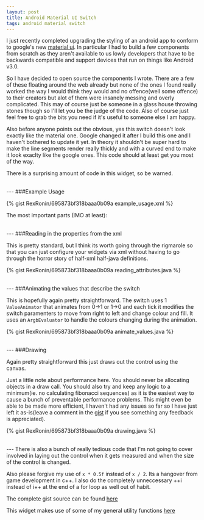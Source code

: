 ```yaml
---
layout: post
title: Android Material UI Switch
tags: android material switch
---
```


I just recently completed upgrading the styling of an android app to conform to google's new [material ui](http://www.google.com/design/spec/material-design/introduction.html). In particular I had to build a few components from scratch as they aren't available to us lowly developers that have to be backwards compatible and support devices that run on things like Android v3.0.

So I have decided to open source the components I wrote. There are a few of these floating around the web already but none of the ones I found really worked the way I would think they would and no offence(well some offence) to their creators but alot of them were insanely messing and overly complicated. This may of course just be someone in a glass house throwing stones though so I'll let you be the judge of the code. Also of course just feel free to grab the bits you need if it's useful to someone else I am happy.

Also before anyone points out the obvious, yes this switch doesn't look exactly like the material one. Google changed it after I build this one and I haven't bothered to update it yet. In theory it shouldn't be super hard to make the line segments render really thickly and with a curved end to make it look exaclty like the google ones. This code should at least get you most of the way.

There is a surprising amount of code in this widget, so be warned.

<br/>
---
###Example Usage

{% gist RexRonin/695873bf318baaa0b09a example_usage.xml %}

The most important parts (IMO at least):

<br/> 
---
###Reading in the properties from the xml

This is pretty standard, but I think its worth going through the rigmarole so that you can just configure your widgets via xml without having to go through the horror story of half-xml half-java definitions.

{% gist RexRonin/695873bf318baaa0b09a reading_attributes.java %}

 
<br/>
---
###Animating the values that describe the switch

This is hopefully again pretty straightforward. The switch uses 1 `ValueAnimator` that animates from 0->1 or 1->0 and each tick it modifies the switch paramenters to move from right to left and change colour and fill. It uses an `ArgbEvaluator` to handle the colours changing during the animation.

{% gist RexRonin/695873bf318baaa0b09a animate_values.java %}

<br/>
---
###Drawing

Again pretty straightforward this just draws out the control using the canvas. 

Just a little note about performance here. You should never be allocating objects in a draw call. You should also try and keep any logic to a minimum(ie. no calculating fibonacci sequences) as it is the easiest way to cause a bunch of preventable performance problems. This might even be able to be made more efficient, I haven't had any issues so far so I have just left it as-is(leave a comment in the [gist](https://gist.github.com/RexRonin/695873bf318baaa0b09a) if you see something any feedback is appreciated).

{% gist RexRonin/695873bf318baaa0b09a drawing.java %}

<br/>
---
There is also a bunch of really tedious code that I'm not going to cover involved in laying out the control when it gets measured and when the size of the control is changed.

Also please forgive my use of `x * 0.5f` instead of `x / 2`. Its a hangover from game development in c++. I also do the completely unneccessary ++i instead of i++ at the end of a for loop as well out of habit.

The complete gist source can be found [here](https://gist.github.com/RexRonin/695873bf318baaa0b09a)

This widget makes use of some of my general utility functions [here](https://gist.github.com/RexRonin/12fa0ba593832c8ed7e2)